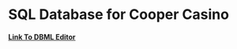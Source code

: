 # SQL Database for Cooper Casino
#### [Link To DBML Editor](https://dbdiagram.io/d/ECE-366-65c52327ac844320aec2b4ef)